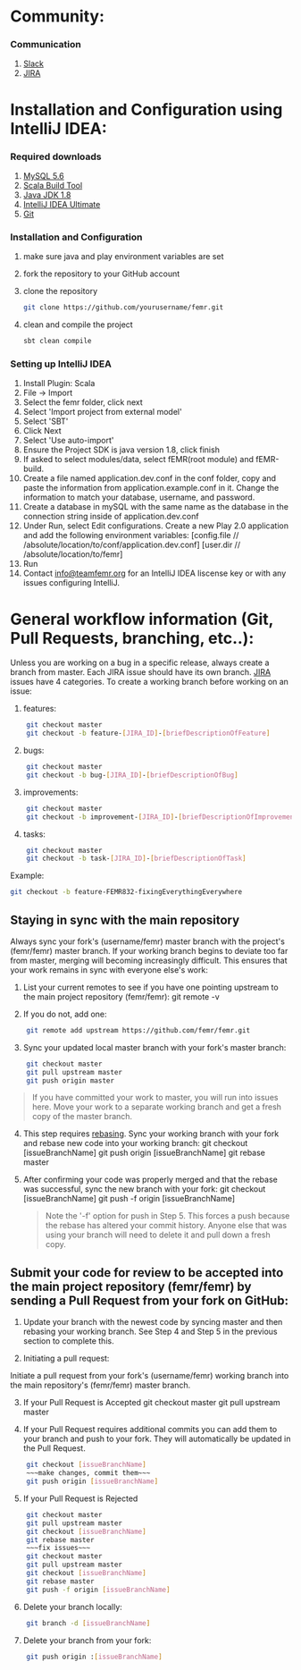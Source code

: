 # Community:

### Communication
1. [Slack](http://teamfemr.org/slack.html)
2. [JIRA](https://teamfemr.atlassian.net)

# Installation and Configuration using IntelliJ IDEA:

### Required downloads
1. [MySQL 5.6](http://www.mysql.com/)
2. [Scala Build Tool](http://www.scala-sbt.org/)
3. [Java JDK 1.8](http://www.oracle.com/technetwork/java/javase/downloads/jdk8-downloads-2133151.html)
4. [IntelliJ IDEA Ultimate](http://www.jetbrains.com/idea/)
5. [Git](http://git-scm.com/)

### Installation and Configuration
1. make sure java and play environment variables are set

2. fork the repository to your GitHub account

3. clone the repository
    ```bash
    git clone https://github.com/yourusername/femr.git
    ```

4. clean and compile the project
    ```bash
    sbt clean compile
    ```

### Setting up IntelliJ IDEA
1. Install Plugin: Scala
2. File -> Import
3. Select the femr folder, click next
4. Select 'Import project from external model'
5. Select 'SBT'
6. Click Next
7. Select 'Use auto-import'
8. Ensure the Project SDK is java version 1.8, click finish
9. If asked to select modules/data, select fEMR(root module) and fEMR-build.
10. Create a file named application.dev.conf in the conf folder, copy and paste the information from application.example.conf in it. Change the information to match your database, username, and password.
11. Create a database in mySQL with the same name as the database in the connection string inside of application.dev.conf
12. Under Run, select Edit configurations. Create a new Play 2.0 application and add the following environment variables:
     [config.file // /absolute/location/to/conf/application.dev.conf]
     [user.dir // /absolute/location/to/femr]
13. Run
14. Contact info@teamfemr.org for an IntelliJ IDEA liscense key or with any issues configuring IntelliJ.


# General workflow information (Git, Pull Requests, branching, etc..):

Unless you are working on a bug in a specific release, always create a branch from master. Each JIRA issue should have its own branch. [JIRA](https://teamfemr.atlassian.net) issues have 4 categories. To create a working branch before working on an issue:

1. features:
```bash
    git checkout master
    git checkout -b feature-[JIRA_ID]-[briefDescriptionOfFeature]
```

2. bugs:
```bash
    git checkout master
    git checkout -b bug-[JIRA_ID]-[briefDescriptionOfBug]
```

3. improvements:
```bash
    git checkout master
    git checkout -b improvement-[JIRA_ID]-[briefDescriptionOfImprovement]
```

4. tasks:
```bash
    git checkout master
    git checkout -b task-[JIRA_ID]-[briefDescriptionOfTask]
```

Example:
```bash
git checkout -b feature-FEMR832-fixingEverythingEverywhere
```

## Staying in sync with the main repository
Always sync your fork's (username/femr) master branch with the project's (femr/femr) master branch. If your working branch begins to deviate too far from master, merging will becoming increasingly difficult. This ensures that your work remains in sync with everyone else's work:

1. List your current remotes to see if you have one pointing upstream to the main project repository (femr/femr):
    git remote -v

2. If you do not, add one:
```bash
    git remote add upstream https://github.com/femr/femr.git
```

3. Sync your updated local master branch with your fork's master branch:
```bash
    git checkout master
    git pull upstream master
    git push origin master
```

  > If you have committed your work to master, you will run into issues here. Move your work to a separate working branch and get a fresh copy of the master branch.

4. This step requires [rebasing](https://git-scm.com/docs/git-rebase). Sync your working branch with your fork and rebase new code into your working branch:
	git checkout [issueBranchName]
    git push origin [issueBranchName]
	git rebase master

5. After confirming your code was properly merged and that the rebase was successful, sync the new branch with your fork:
    git checkout [issueBranchName]
    git push -f origin [issueBranchName]

    > Note the '-f' option for push in Step 5. This forces a push because the rebase has altered your commit history. Anyone else that was using your branch will need to delete it and pull down a fresh copy.

## Submit your code for review to be accepted into the main project repository (femr/femr) by sending a Pull Request from your fork on GitHub:

1. Update your branch with the newest code by syncing master and then rebasing your working branch. See Step 4 and Step 5 in the previous section to complete this.

2. Initiating a pull request:

  Initiate a pull request from your fork's (username/femr) working branch into the main repository's (femr/femr) master branch.

3. If your Pull Request is Accepted
	git checkout master
	git pull upstream master   

4. If your Pull Request requires additional commits you can add them to your branch and push to your fork. They will automatically be updated in the Pull Request.
```bash
    git checkout [issueBranchName]
    ~~~make changes, commit them~~~
    git push origin [issueBranchName]
```

5. If your Pull Request is Rejected
```bash
    git checkout master
    git pull upstream master
    git checkout [issueBranchName]
    git rebase master
    ~~~fix issues~~~
    git checkout master
    git pull upstream master
    git checkout [issueBranchName]
    git rebase master
    git push -f origin [issueBranchName]
```

6. Delete your branch locally:
```bash
    git branch -d [issueBranchName]
```

7. Delete your branch from your fork:
```bash
	git push origin :[issueBranchName]
```
